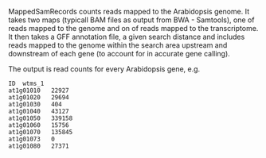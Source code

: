 MappedSamRecords counts reads mapped to the Arabidopsis genome. It takes two maps (typicall BAM files as output from BWA - Samtools), one of reads mapped to the genome and on of reads mapped to the transcriptome.   
It then takes a GFF annotation file, a given search distance and includes reads mapped to the genome within the search area upstream and downstream of each gene (to account for in accurate gene calling).

The output is read counts for every Arabidopsis gene, e.g.   
```
ID	wtms_1   
at1g01010	22927   
at1g01020	29694   
at1g01030	404   
at1g01040	43127   
at1g01050	339158   
at1g01060	15756   
at1g01070	135845   
at1g01073	0   
at1g01080	27371  
``` 